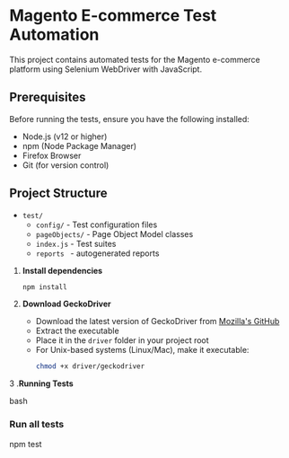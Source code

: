 # Magento E-commerce Test Automation

This project contains automated tests for the Magento e-commerce platform using Selenium WebDriver with JavaScript.

## Prerequisites

Before running the tests, ensure you have the following installed:

- Node.js (v12 or higher)
- npm (Node Package Manager)
- Firefox Browser
- Git (for version control)

## Project Structure

- `test/`
  - `config/` - Test configuration files
  - `pageObjects/` - Page Object Model classes
  - `index.js` - Test suites
  - `reports ` - autogenerated reports

1. **Install dependencies**

   ```bash
   npm install
   ```

2. **Download GeckoDriver**
   - Download the latest version of GeckoDriver from [Mozilla's GitHub](https://github.com/mozilla/geckodriver/releases)
   - Extract the executable
   - Place it in the `driver` folder in your project root
   - For Unix-based systems (Linux/Mac), make it executable:
     ```bash
     chmod +x driver/geckodriver
     ```

3 .**Running Tests**

bash

### Run all tests

npm test
